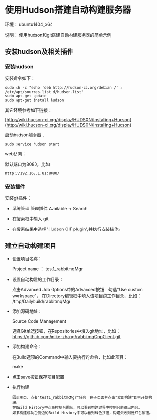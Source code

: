 # 使用Hudson搭建自动构建服务器

环境： ubuntu1404_x64

说明： 使用hudson和git搭建自动构建服务器的简单示例

## 安装hudson及相关插件

### 安装hudson

安装命令如下：

    sudo sh -c "echo 'deb http://hudson-ci.org/debian /' > /etc/apt/sources.list.d/hudson.list"
    sudo apt-get update
    sudo apt-get install hudson

其它环境参考如下链接：

[http://wiki.hudson-ci.org/display/HUDSON/Installing+Hudson] (http://wiki.hudson-ci.org/display/HUDSON/Installing+Hudson)

启动hudson服务器：

    sudo service hudson start

web访问：

默认端口为8080，比如：

    http://192.168.1.81:8080/

### 安装插件


安装git插件：

- 系统管理 管理插件 Available -> Search

- 在搜索框中输入 git

- 在搜素结果中选择"Hudson GIT plugin",并执行安装操作。


## 建立自动构建项目

- 设置项目名称：

    Project name	： test1_rabbitmqMgr    

- 设置自动构建的工作目录：

  点击Advanced Job Options中的Advanced按钮，勾选"Use custom workspace"，
  在Directory编辑框中填入该项目的工作目录，比如： /tmp/Dailybuild/rabbitmqMgr

- 添加源码地址：

    Source Code Management

    选择Git单选按钮，在Repositories中填入git地址，比如： https://github.com/mike-zhang/rabbitmqCppClient.git

- 添加构建命令：

  在Build选项的Command中输入要执行的命令，比如此项目：

  make

- 点击save按钮保存项目配置

- 执行构建

      回到主页，点击"test1_rabbitmqMgr"任务，在子页面中点击"立即构建"即可开始构建。
      在Build History中点击控制台图标，可以看到构建过程中控制台的输出内容。
      如果构建成功在侧边的Build History中可以看到绿色按钮，构建失败则是红色按钮。
